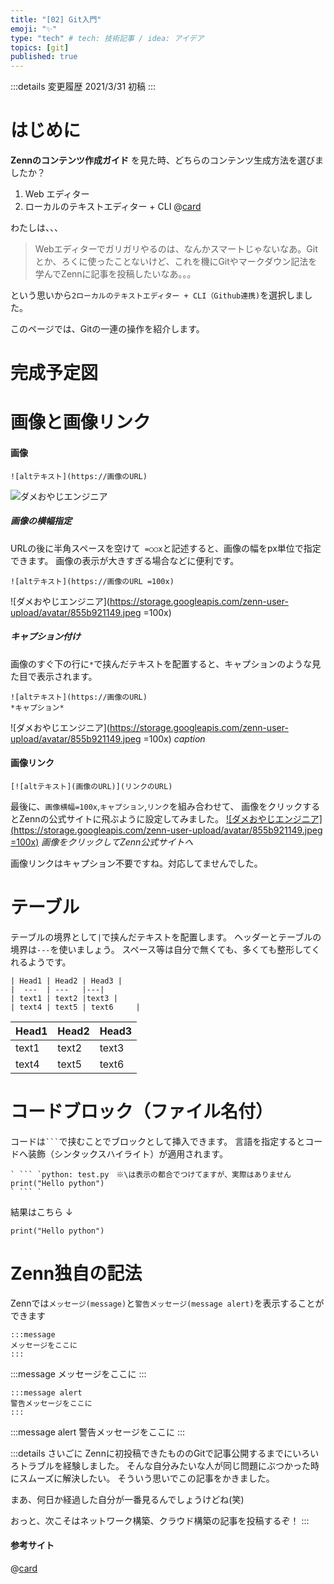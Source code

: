 ```yaml
---
title: "[02] Git入門"
emoji: "✨"
type: "tech" # tech: 技術記事 / idea: アイデア
topics: [git]
published: true
---
```


:::details 変更履歴
2021/3/31   初稿
:::

# はじめに

**Zennのコンテンツ作成ガイド** を見た時、どちらのコンテンツ生成方法を選びましたか？
1. Web エディター
2. ローカルのテキストエディター + CLI
@[card](https://zenn.dev/zenn/articles/editor-guide)

わたしは、、、
> Webエディターでガリガリやるのは、なんかスマートじゃないなあ。Gitとか、ろくに使ったことないけど、これを機にGitやマークダウン記法を学んでZennに記事を投稿したいなあ。。。

という思いから`2ローカルのテキストエディター + CLI（Github連携)`を選択しました。


このページでは、Gitの一連の操作を紹介します。

# 完成予定図




# 画像と画像リンク
#### 画像
```md:画像
![altテキスト](https://画像のURL)
```
![ダメおやじエンジニア](https://storage.googleapis.com/zenn-user-upload/avatar/855b921149.jpeg)

##### 画像の横幅指定
URLの後に半角スペースを空けて` =○○x`と記述すると、画像の幅をpx単位で指定できます。
画像の表示が大きすぎる場合などに便利です。
```md:画像（横幅指定）
![altテキスト](https://画像のURL =100x)
```
![ダメおやじエンジニア](https://storage.googleapis.com/zenn-user-upload/avatar/855b921149.jpeg =100x)


##### キャプション付け
画像のすぐ下の行に`*`で挟んだテキストを配置すると、キャプションのような見た目で表示されます。
```md:画像（キャプション付）
![altテキスト](https://画像のURL)
*キャプション*
```
![ダメおやじエンジニア](https://storage.googleapis.com/zenn-user-upload/avatar/855b921149.jpeg =100x)
*caption*

#### 画像リンク
```md:画像リンク
[![altテキスト](画像のURL)](リンクのURL)
```
最後に、`画像横幅=100x`,`キャプション`,`リンク`を組み合わせて、
画像をクリックするとZennの公式サイトに飛ぶように設定してみました。
[![ダメおやじエンジニア](https://storage.googleapis.com/zenn-user-upload/avatar/855b921149.jpeg =100x)](https://zenn.dev/zenn)
*画像をクリックしてZenn公式サイトへ*

画像リンクはキャプション不要ですね。対応してませんでした。


# テーブル
テーブルの境界として`|`で挟んだテキストを配置します。
ヘッダーとテーブルの境界は`---`を使いましょう。
スペース等は自分で無くても、多くても整形してくれるようです。
```md: table
| Head1 | Head2 | Head3 |
|  ---  | ---   |---|
| text1 | text2 |text3 |
| text4 | text5 | text6     |
```
| Head1 | Head2 | Head3 |
| ---   | ---   | ---   |
| text1 | text2 | text3 |
| text4  | text5  | text6   |


# コードブロック（ファイル名付）
コードは` ``` `で挟むことでブロックとして挿入できます。
言語を指定するとコードへ装飾（シンタックスハイライト）が適用されます。
```
` ``` `python: test.py　※\は表示の都合でつけてますが、実際はありません
print("Hello python")
` ``` `
```
結果はこちら
↓
```python: test.py
print("Hello python")
```




# Zenn独自の記法
Zennでは`メッセージ(message)`と`警告メッセージ(message alert)`を表示することができます

```md:メッセージ
:::message
メッセージをここに
:::
```
:::message
メッセージをここに
:::

```md:警告メッセージ
:::message alert
警告メッセージをここに
:::
```
:::message alert
警告メッセージをここに
:::

:::details さいごに
Zennに初投稿できたもののGitで記事公開するまでにいろいろトラブルを経験しました。
そんな自分みたいな人が同じ問題にぶつかった時にスムーズに解決したい。
そういう思いでこの記事をかきました。

まあ、何日か経過した自分が一番見るんでしょうけどね(笑)

おっと、次こそはネットワーク構築、クラウド構築の記事を投稿するぞ！
:::



#### 参考サイト
@[card](https://zenn.dev/zenn/articles/markdown-guide)

